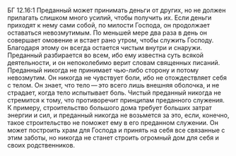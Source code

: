 БГ 12.16:1	Преданный может принимать деньги от других, но не должен прилагать слишком много усилий, чтобы получить их. Если деньги приходят к нему сами собой, по милости Господа, он продолжает оставаться невозмутимым. По меньшей мере два раза в день он совершает омовение и встает рано утром, чтобы служить Господу. Благодаря этому он всегда остается чистым внутри и снаружи. Преданный разбирается во всем, ибо ему известна суть всякой деятельности, и он непоколебимо верит словам священных писаний. Преданный никогда не принимает чью-либо сторону и потому невозмутим. Он никогда не чувствует боли, ибо не отождествляет себя с телом. Он знает, что тело — это всего лишь внешняя оболочка, и не страдает, когда тело испытывает боль. Чистый преданный никогда не стремится к тому, что противоречит принципам преданного служения. К примеру, строительство большого дома требует больших затрат энергии и сил, и преданный никогда не возьмется за это, если, конечно, такое строительство не поможет ему в его преданном служении. Он может построить храм для Господа и принять на себя все связанные с этим заботы, но никогда не станет строить огромный дом для себя и своих родственников.